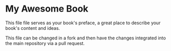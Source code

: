 # My Awesome Book

This file file serves as your book's preface, a great place to describe your book's content and ideas.

This file can be changed in a fork and then have the changes integrated into the main repository via a pull request.
